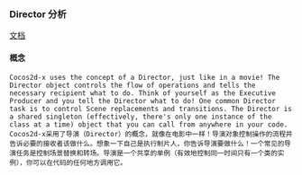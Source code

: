 ### Director 分析

[文档](../cocos-2dx-doc-cn/001%20Basic%20Cocos2d-x%20Concepts/001002%20Director/README.md)

#### 概念
```
Cocos2d-x uses the concept of a Director, just like in a movie! The Director object controls the flow of operations and tells the necessary recipient what to do. Think of yourself as the Executive Producer and you tell the Director what to do! One common Director task is to control Scene replacements and transitions. The Director is a shared singleton (effectively, there's only one instance of the class at a time) object that you can call from anywhere in your code.
Cocos2d-x采用了导演（Director）的概念，就像在电影中一样！导演对象控制操作的流程并告诉必要的接收者该做什么。想象一下自己是执行制片人，你告诉导演要做什么！一个常见的导演任务是控制场景替换和转场。导演是一个共享的单例（有效地控制同一时间只有一个类的实例），你可以在代码的任何地方调用它。
```

